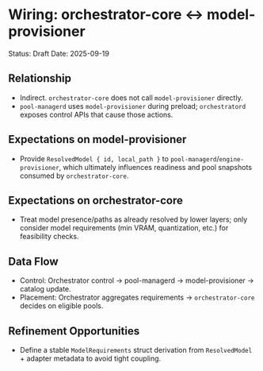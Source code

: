 # Wiring: orchestrator-core ↔ model-provisioner

Status: Draft
Date: 2025-09-19

## Relationship
- Indirect. `orchestrator-core` does not call `model-provisioner` directly.
- `pool-managerd` uses `model-provisioner` during preload; `orchestratord` exposes control APIs that cause those actions.

## Expectations on model-provisioner
- Provide `ResolvedModel { id, local_path }` to `pool-managerd`/`engine-provisioner`, which ultimately influences readiness and pool snapshots consumed by `orchestrator-core`.

## Expectations on orchestrator-core
- Treat model presence/paths as already resolved by lower layers; only consider model requirements (min VRAM, quantization, etc.) for feasibility checks.

## Data Flow
- Control: Orchestrator control → pool-managerd → model-provisioner → catalog update.
- Placement: Orchestrator aggregates requirements → `orchestrator-core` decides on eligible pools.

## Refinement Opportunities
- Define a stable `ModelRequirements` struct derivation from `ResolvedModel` + adapter metadata to avoid tight coupling.

